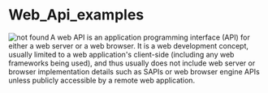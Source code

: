 # Web_Api_examples
<img src="http://cybarlab.com/wp-content/uploads/2015/03/webapi.png" alt="not found" title="shaurma" align="left"/>
<p>A web API is an application programming interface (API) for either a web server or a web browser. It is a web development concept, usually limited to a web application's client-side (including any web frameworks being used), and thus usually does not include web server or browser implementation details such as SAPIs or web browser engine APIs unless publicly accessible by a remote web application.</p>

